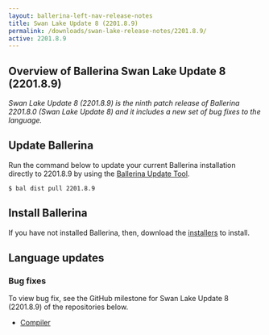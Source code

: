 ```yaml
---
layout: ballerina-left-nav-release-notes
title: Swan Lake Update 8 (2201.8.9) 
permalink: /downloads/swan-lake-release-notes/2201.8.9/
active: 2201.8.9
---
```


## Overview of Ballerina Swan Lake Update 8 (2201.8.9)

<em>Swan Lake Update 8 (2201.8.9) is the ninth patch release of Ballerina 2201.8.0 (Swan Lake Update 8) and it includes a new set of bug fixes to the language.</em>

## Update Ballerina

Run the command below to update your current Ballerina installation directly to 2201.8.9 by using the [Ballerina Update Tool](/learn/update-tool/).

```
$ bal dist pull 2201.8.9
```

## Install Ballerina

If you have not installed Ballerina, then, download the [installers](/downloads/#swanlake) to install.

## Language updates

### Bug fixes

To view bug fix, see the GitHub milestone for Swan Lake Update 8 (2201.8.9) of the repositories below.
- [Compiler](https://github.com/ballerina-platform/ballerina-lang/issues?q=is%3Aissue+milestone%3A2201.8.9+is%3Aclosed+label%3ALang%2FExpressions%2FQuery+label%3AType%2FBug)
